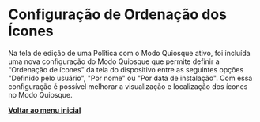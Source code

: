 # Configuração de Ordenação dos Ícones

Na tela de edição de uma Política com o Modo Quiosque ativo, foi incluída uma nova configuração do Modo Quiosque que permite definir a “Ordenação de ícones" da tela do dispositivo entre as seguintes opções "Definido pelo usuário", "Por nome" ou "Por data de instalação". Com essa configuração é possível melhorar a visualização e localização dos ícones no Modo Quiosque.



[**Voltar ao menu inicial**](./)

